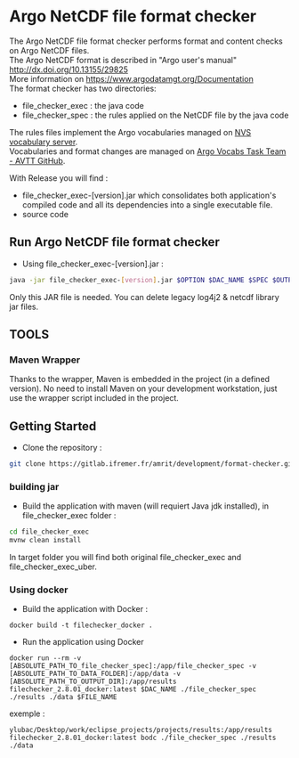 # Argo NetCDF file format checker
The Argo NetCDF file format checker performs format and content checks on Argo NetCDF files.  
The Argo NetCDF format is described in "Argo user's manual" http://dx.doi.org/10.13155/29825  
More information on https://www.argodatamgt.org/Documentation  
The format checker has two directories:
- file_checker_exec : the java code
- file_checker_spec : the rules applied on the NetCDF file by the java code

The rules files implement the Argo vocabularies managed on [NVS vocabulary server](https://vocab.nerc.ac.uk/search_nvs/).  
Vocabularies and format changes are managed on [Argo Vocabs Task Team - AVTT GitHub](https://github.com/orgs/OneArgo/projects/4/views/1).

With Release you will find :
- file_checker_exec-[version].jar which consolidates both application's compiled code and all its dependencies into a single executable file.
- source code 

## Run Argo NetCDF file format checker
- Using file_checker_exec-[version].jar :
```bash
java -jar file_checker_exec-[version].jar $OPTION $DAC_NAME $SPEC $OUTPUT_DIR $INPUT_DIR $FILE_NAME
```

Only this JAR file is needed. You can delete legacy log4j2 & netcdf library jar files.

## TOOLS

### Maven Wrapper

Thanks to the wrapper, Maven is embedded in the project (in a defined version). No need to install Maven on your development workstation, just use the wrapper script included in the project.

## Getting Started

- Clone the repository :

```bash
git clone https://gitlab.ifremer.fr/amrit/development/format-checker.git
```

### building jar

- Build the application with maven (will requiert Java jdk installed), in file_checker_exec folder :


```bash
cd file_checker_exec
mvnw clean install
```

In target folder you will find both original file_checker_exec and file_checker_exec_uber.


### Using docker


- Build the application with Docker :

```
docker build -t filechecker_docker .
```

- Run the application using Docker

```
docker run --rm -v [ABSOLUTE_PATH_TO_file_checker_spec]:/app/file_checker_spec -v [ABSOLUTE_PATH_TO_DATA_FOLDER]:/app/data -v [ABSOLUTE_PATH_TO_OUTPUT_DIR]:/app/results filechecker_2.8.01_docker:latest $DAC_NAME ./file_checker_spec ./results ./data $FILE_NAME
```

exemple : 
```docker run --rm -v C:/Users/ylubac/Desktop/work/eclipse_projects/projects/ArgoFormatChecker-main/file_checker_spec:/app/file_checker_spec -v C:/Users/ylubac/Desktop/work/eclipse_projects/projects/datatest:/app/data -v C:/Users/
ylubac/Desktop/work/eclipse_projects/projects/results:/app/results filechecker_2.8.01_docker:latest bodc ./file_checker_spec ./results ./data 
```